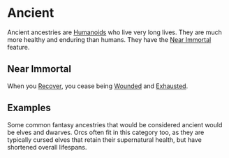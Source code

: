 # Ancient

Ancient ancestries are [Humanoids](../../../Resources%20for%20GMs/Creature%20Types/Humanoid.md) who live very long lives. They are much more healthy and enduring than humans. They have the [Near Immortal](Ancient.md#Near%20Immortal) feature.

## Near Immortal

When you [Recover](../../../Game%20Procedures/Exploration/Delving.md#Recover), you cease being [Wounded](../../../Game%20Procedures/Conditions/Wounded.md) and [Exhausted](../../../Game%20Procedures/Conditions/Exhausted.md).

## Examples

Some common fantasy ancestries that would be considered ancient would be elves and dwarves. Orcs often fit in this category too, as they are typically cursed elves that retain their supernatural health, but have shortened overall lifespans.

